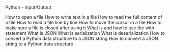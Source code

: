 Python - Input/Output

How to open a file
How to write text in a file
How to read the full content of a file
How to read a file line by line
How to move the cursor in a file
How to make sure a file is closed after using it
What is and how to use the with statement
What is JSON
What is serialization
What is deserialization
How to convert a Python data structure to a JSON string
How to convert a JSON string to a Python data structure
